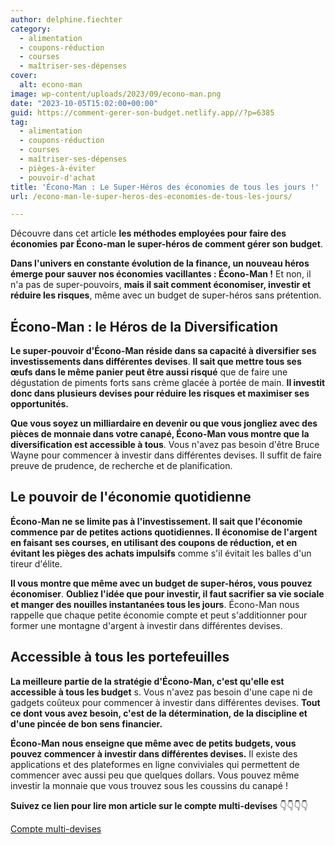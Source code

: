 ```yaml
---
author: delphine.fiechter
category:
  - alimentation
  - coupons-réduction
  - courses
  - maîtriser-ses-dépenses
cover:
  alt: econo-man
image: wp-content/uploads/2023/09/econo-man.png
date: "2023-10-05T15:02:00+00:00"
guid: https://comment-gerer-son-budget.netlify.app//?p=6385
tag:
  - alimentation
  - coupons-réduction
  - courses
  - maîtriser-ses-dépenses
  - pièges-à-éviter
  - pouvoir-d'achat
title: 'Écono-Man : Le Super-Héros des économies de tous les jours !'
url: /econo-man-le-super-heros-des-economies-de-tous-les-jours/

---
```

Découvre dans cet article **les méthodes employées pour faire des économies** **par Écono-man le super-héros de comment gérer son budget**.

**Dans l'univers en constante évolution de la finance, un nouveau héros émerge pour sauver nos économies vacillantes : Écono-Man !** Et non, il n'a pas de super-pouvoirs, **mais il sait comment économiser, investir et réduire les risques**, même avec un budget de super-héros sans prétention.

## Écono-Man : le Héros de la Diversification

**Le super-pouvoir d'Écono-Man réside dans sa capacité à diversifier ses investissements dans différentes devises**. **Il sait que mettre tous ses œufs dans le même panier peut être aussi risqué** que de faire une dégustation de piments forts sans crème glacée à portée de main. **Il investit donc dans plusieurs devises pour réduire les risques et maximiser ses opportunités.**

**Que vous soyez un milliardaire en devenir ou que vous jongliez avec des pièces de monnaie dans votre canapé, Écono-Man vous montre que la diversification est accessible à tous**. Vous n'avez pas besoin d'être Bruce Wayne pour commencer à investir dans différentes devises. Il suffit de faire preuve de prudence, de recherche et de planification.

## Le pouvoir de l'économie quotidienne

**Écono-Man ne se limite pas à l'investissement. Il sait que l'économie commence par de petites actions quotidiennes. Il économise de l'argent en faisant ses courses, en utilisant des coupons de réduction, et en évitant les pièges des achats impulsifs** comme s'il évitait les balles d'un tireur d'élite.

**Il vous montre que même avec un budget de super-héros, vous pouvez économiser**. **Oubliez l'idée que pour investir, il faut sacrifier sa vie sociale et manger des nouilles instantanées tous les jours**. Écono-Man nous rappelle que chaque petite économie compte et peut s'additionner pour former une montagne d'argent à investir dans différentes devises.

## Accessible à tous les portefeuilles

**La meilleure partie de la stratégie d'Écono-Man, c'est qu'elle est accessible à tous les budget** s. Vous n'avez pas besoin d'une cape ni de gadgets coûteux pour commencer à investir dans différentes devises. **Tout ce dont vous avez besoin, c'est de la détermination, de la discipline et d'une pincée de bon sens financier.**

**Écono-Man nous enseigne que même avec de petits budgets, vous pouvez commencer à investir dans différentes devises.** Il existe des applications et des plateformes en ligne conviviales qui permettent de commencer avec aussi peu que quelques dollars. Vous pouvez même investir la monnaie que vous trouvez sous les coussins du canapé !

**Suivez ce lien pour lire mon article sur le compte multi-devises** 👇👇👇👇

[Compte multi-devises](https://comment-gerer-son-budget.netlify.app//wise-la-revolution-des-transferts-dargent-ou-comment-ne-pas-perdre-son-pantalon-a-letranger)
